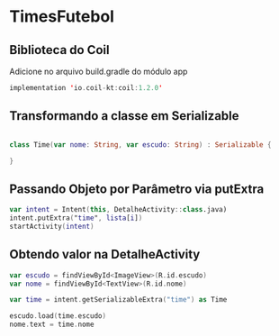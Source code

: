 # TimesFutebol

## Biblioteca do Coil
Adicione no arquivo build.gradle do módulo app

```kotlin
implementation 'io.coil-kt:coil:1.2.0'
```
 
## Transformando a classe em Serializable

```kotlin

class Time(var nome: String, var escudo: String) : Serializable {

}

```

## Passando Objeto por Parâmetro via putExtra

```kotlin
var intent = Intent(this, DetalheActivity::class.java)
intent.putExtra("time", lista[i])
startActivity(intent)
```

## Obtendo valor na DetalheActivity

```kotlin
var escudo = findViewById<ImageView>(R.id.escudo)
var nome = findViewById<TextView>(R.id.nome)

var time = intent.getSerializableExtra("time") as Time

escudo.load(time.escudo)
nome.text = time.nome
```
